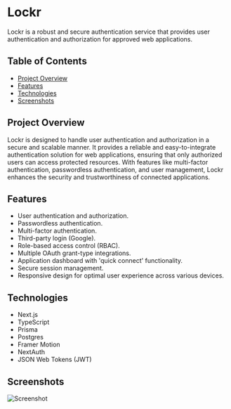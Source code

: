 # Lockr
Lockr is a robust and secure authentication service that provides user authentication and authorization for approved web applications.

## Table of Contents

- [Project Overview](#project-overview)
- [Features](#features)
- [Technologies](#technologies)
- [Screenshots](#screenshots)

## Project Overview
Lockr is designed to handle user authentication and authorization in a secure and scalable manner. It provides a reliable and easy-to-integrate authentication solution for web applications, ensuring that only authorized users can access protected resources. With features like multi-factor authentication, passwordless authentication, and user management, Lockr enhances the security and trustworthiness of connected applications.

## Features
- User authentication and authorization.
- Passwordless authentication.
- Multi-factor authentication.
- Third-party login (Google).
- Role-based access control (RBAC).
- Multiple OAuth grant-type integrations.
- Application dashboard with 'quick connect' functionality.
- Secure session management.
- Responsive design for optimal user experience across various devices.

## Technologies
- Next.js
- TypeScript
- Prisma
- Postgres
- Framer Motion
- NextAuth
- JSON Web Tokens (JWT)
  
## Screenshots

![Screenshot](https://res.cloudinary.com/dliog6kq6/image/upload/v1689631498/Lockr_Condensed_fpqcoy.jpg)

